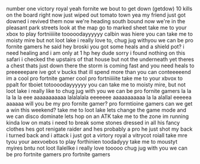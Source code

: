 number one victory royal yeah fornite we bout to get down (getdow)
10 kills on the board right now
just wiped out tomato town
yea my friend just got downed
i revived them now we're heading south bound
now we're in the pleasant park streets
look at the map go to marked sheet
take me to your xbox to play fortniiiiite tooooodayyyyyy
calbin was hiere
you can take me to moisty mire but not loot lake
i really love to, chug jug withyou
we can be pro fornite gamers
he said
hey broski
you got some heals and a shield pot?
i need healing and i am only at 1 hp
hey dude sorry
i found nothing on this safari
i checked the upstairs of that house but not the underneath yet
theres a chest thats just down there
the storm is coming fast and you need heals to preeeeepare
ive got v bucks that ill spend
more than you can conteeeeend
im a cool pro fortnite gamer
cool pro fortniiiiite
take me to your xbvox to ppalt for tboiet totoooodayyyyyy
you can take me to moisty mire, but not loot lake
i really like to chug jug with you
we can be pro fornite gamers
la la la la la eee aaaaaaaaaaa
lalalalala eeeeeee aaaaaaaaaaa
la la alallal eeeeea aaaaaa
will you be my pro fornite gamer? pro formtioine gamers
can we get a win this weekend?
take me to loot lake
lets change the game mode and we can disco dominate
lets hop on an ATK
take me to the zone
im running kinda low on mats  i need to break some stones
dressed in all his fancy clothes
hes got renigate raider and hes probably a pro
he just shot my back
i turned back and i attack
i just got a virtory royal
a vitrycot roiall
take mre tyou your aexvoebos to play forthinien toodadyyy
take me to moustyt myires bntu not loot llalellke
i really love tooooo chug jug with you
we can be pro fortnite gamers
pro fortnite gamers
